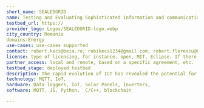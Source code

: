 ```yaml
---
short_name: SEALEDGRID 
name: Testing and Evaluating Sophisticated information and communication Technologies for enaBling scalablE smart griD Deployment
testbed_url: https://
provider_logo: Logos/SEALEDGRID-logo.webp
city_country: Romania
domains:Energy
use-cases: use-cases supported
contact: robert.kecs@beia.ro; robikecs1234@gmail.com; robert.florescu@beia.ro
license: type of licensing, for instance, open, MIT, Eclipse. If there are IPRs, please state so.
partner_access: local and remote, based on a specific agreement, etc.
testbed_stage: deployed testbed
description: The rapid evolution of ICT has revealed the potential for centrally monitoring, controlling, and optimising the power grid. In this context, a more intelligent, responsive, and efficient, system has been devised, known as the Smart Grid (SG). As explained in the EU Third Energy Package the SG will support a dynamic two-way information exchange between utility companies and their customers, contributing towards a smart and sustainable energy management in Europe and the establishment of a wiser energy consumption mentality. However, besides the benefits of such an endeavour, the power grid will be exposed to security threats inherited from the ICT sector, while privacy issues and new vulnerabilities, related to the specific characteristics of the SG infrastructure, will emerge. The problem is assessed as crucial, if we consider that a potential attack to the SG may lead to cascading failures, ranging from destruction of other interconnected critical infrastructures to loss of human lives. Thus, the development of a security platform tailored to the SG is required, that i) can efficiently manage the plethora of SG nodes, ii) deal with potential malicious hardware or software modifications due to the physical access of the customers to the SG nodes, and iii) operate over heterogeneous systems. Considering all the above, SealedGRID aims at bringing together experts from industry and academia from cross-sectorial research areas having complementary background with the long-term goal to design, analyse, and implement a scalable, highly trusted and interoperable SG security platform. The platform will combine, for the very first time, technologies like Blockchain, Distributed Hash Tables, Trusted Execution Environments, and OpenID Connect, while for its realization the SealedGRID consortium is committed to a fully-integrated and multi-disciplinary secondment programme combined with a set of networking, dissemination, and exploitation activities. 
technology: MQTT, IoT,
hardware: Data loggers, IoT, Solar Panels, Inverters,  
software: MQTT, JS, Python,  C/C++, blockchain

---
```

